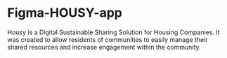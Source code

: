 # Figma-HOUSY-app
Housy is a Digital Sustainable Sharing Solution for Housing Companies. It was created to allow residents of communities to easily manage their shared resources and increase engagement within the community. 

